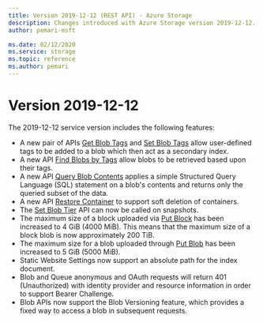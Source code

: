 ```yaml
---
title: Version 2019-12-12 (REST API) - Azure Storage
description: Changes introduced with Azure Storage version 2019-12-12.
author: pemari-msft

ms.date: 02/12/2020
ms.service: storage
ms.topic: reference
ms.author: pemari
---
```


# Version 2019-12-12
  
The 2019-12-12 service version includes the following features:

- A new pair of APIs [Get Blob Tags](get-blob-tags.md) and [Set Blob Tags](set-blob-tags.md) allow user-defined tags to be added to a blob which then act as a secondary index.
- A new API [Find Blobs by Tags](find-blobs-by-tags.md) allow blobs to be retrieved based upon their tags. 
- A new API [Query Blob Contents](query-blob-contents.md) applies a simple Structured Query Language (SQL) statement on a blob's contents and returns only the queried subset of the data.
- A new API [Restore Container](restore-container.md) to support soft deletion of containers.
- The [Set Blob Tier](set-blob-tier.md) API can now be called on snapshots. 
- The maximum size of a block uploaded via [Put Block](Put-Block.md) has been increased to 4 GiB (4000 MiB). This means that the maximum size of a block blob is now approximately 200 TiB.
- The maximum size for a blob uploaded through [Put Blob](Put-Blob.md) has been increased to 5 GiB (5000 MiB).
- Static Website Settings now support an absolute path for the index document.
- Blob and Queue anonymous and OAuth requests will return 401 (Unauthorized) with identity provider and resource information in order to support Bearer Challenge. 
- Blob APIs now support the Blob Versioning feature, which provides a fixed way to access a blob in subsequent requests.